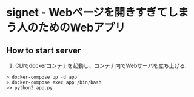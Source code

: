 # signet - Webページを開きすぎてしまう人のためのWebアプリ

## How to start server 

1. CLIでdockerコンテナを起動し、コンテナ内でWebサーバを立ち上げる.

```
> docker-compose up -d app
> docker-compose exec app /bin/bash
>> python3 app.py
```
